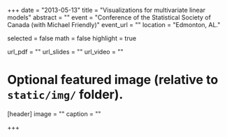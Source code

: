 +++
date = "2013-05-13"
title = "Visualizations for multivariate linear models"
abstract = ""
event = "Conference of the Statistical Society of Canada (with Michael Friendly)"
event_url = ""
location = "Edmonton, AL."

selected = false
math = false
highlight = true

url_pdf = ""
url_slides = ""
url_video = ""

# Optional featured image (relative to `static/img/` folder).
[header]
image = ""
caption = ""

+++
